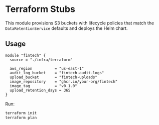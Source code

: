 # Terraform Stubs

This module provisions S3 buckets with lifecycle policies that match the `DataRetentionService` defaults and deploys the Helm chart.

## Usage
```hcl
module "fintech" {
  source = "./infra/terraform"

  aws_region          = "us-east-1"
  audit_log_bucket    = "fintech-audit-logs"
  upload_bucket       = "fintech-uploads"
  image_repository    = "ghcr.io/your-org/fintech"
  image_tag           = "v0.1.0"
  upload_retention_days = 365
}
```

Run:
```bash
terraform init
terraform plan
```
